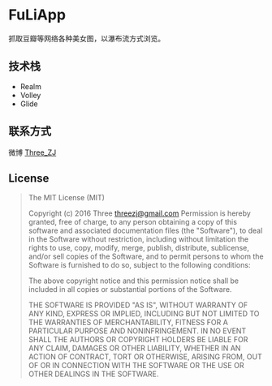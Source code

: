 # FuLiApp

抓取豆瓣等网络各种美女图，以瀑布流方式浏览。

## 技术栈

- Realm
- Volley
- Glide

## 联系方式

微博 [Three_ZJ](http://weibo.com/zjthree)

## License

>The MIT License (MIT)
>
>Copyright (c) 2016 Three <threezj@gmail.com>
>Permission is hereby granted, free of charge, to any person obtaining a copy
>of this software and associated documentation files (the "Software"), to deal
>in the Software without restriction, including without limitation the rights
>to use, copy, modify, merge, publish, distribute, sublicense, and/or sell
>copies of the Software, and to permit persons to whom the Software is
>furnished to do so, subject to the following conditions:
>
>The above copyright notice and this permission notice shall be included in all
>copies or substantial portions of the Software.
>
>THE SOFTWARE IS PROVIDED "AS IS", WITHOUT WARRANTY OF ANY KIND, EXPRESS OR
>IMPLIED, INCLUDING BUT NOT LIMITED TO THE WARRANTIES OF MERCHANTABILITY,
>FITNESS FOR A PARTICULAR PURPOSE AND NONINFRINGEMENT. IN NO EVENT SHALL THE
>AUTHORS OR COPYRIGHT HOLDERS BE LIABLE FOR ANY CLAIM, DAMAGES OR OTHER
>LIABILITY, WHETHER IN AN ACTION OF CONTRACT, TORT OR OTHERWISE, ARISING FROM,
>OUT OF OR IN CONNECTION WITH THE SOFTWARE OR THE USE OR OTHER DEALINGS IN THE
>SOFTWARE.


